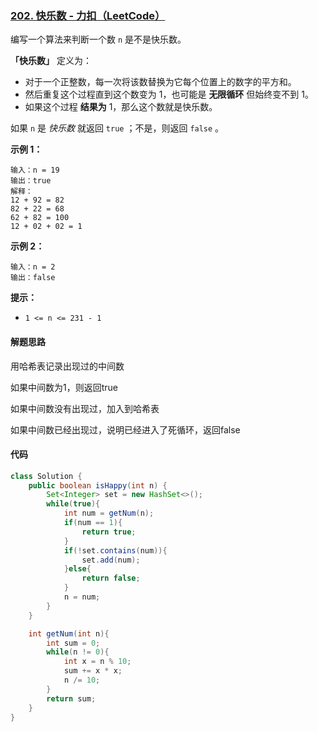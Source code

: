 ### [202. 快乐数 - 力扣（LeetCode）](https://leetcode.cn/problems/happy-number/)

编写一个算法来判断一个数 `n` 是不是快乐数。

**「快乐数」** 定义为：

- 对于一个正整数，每一次将该数替换为它每个位置上的数字的平方和。
- 然后重复这个过程直到这个数变为 1，也可能是 **无限循环** 但始终变不到 1。
- 如果这个过程 **结果为** 1，那么这个数就是快乐数。

如果 `n` 是 *快乐数* 就返回 `true` ；不是，则返回 `false` 。

 

**示例 1：**

```
输入：n = 19
输出：true
解释：
12 + 92 = 82
82 + 22 = 68
62 + 82 = 100
12 + 02 + 02 = 1
```

**示例 2：**

```
输入：n = 2
输出：false
```

**提示：**

- `1 <= n <= 231 - 1`



#### 解题思路

用哈希表记录出现过的中间数

如果中间数为1，则返回true

如果中间数没有出现过，加入到哈希表

如果中间数已经出现过，说明已经进入了死循环，返回false



#### 代码

```java
class Solution {
    public boolean isHappy(int n) {
        Set<Integer> set = new HashSet<>();
        while(true){
            int num = getNum(n);
            if(num == 1){
                return true;
            }
            if(!set.contains(num)){
                set.add(num);
            }else{
                return false;
            }
            n = num;
        }
    }

    int getNum(int n){
        int sum = 0;
        while(n != 0){
            int x = n % 10;
            sum += x * x;
            n /= 10;
        }
        return sum;
    }
}
```

